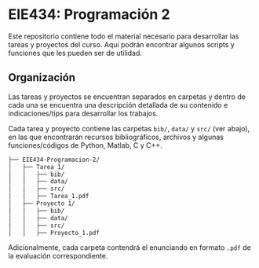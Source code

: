 # EIE434: Programación 2
Este repositorio contiene todo el material necesario para desarrollar las tareas y proyectos del curso. Aquí podrán encontrar algunos scripts y funciones que les pueden ser de utilidad.

## Organización
Las tareas y proyectos se encuentran separados en carpetas y dentro de cada una se encuentra una descripción detallada de su contenido e indicaciones/tips para desarrollar los trabajos.

Cada tarea y proyecto contiene las carpetas ```bib/```, ```data/``` y ```src/``` (ver abajo), en las que encontrarán recursos bibliográficos, archivos y algunas funciones/códigos de Python, Matlab, C y C++.
```bash
├── EIE434-Programacion-2/
│   ├── Tarea 1/
│   │   ├── bib/
│   │   ├── data/
│   │   ├── src/
│   │   ├── Tarea_1.pdf
│   ├── Proyecto 1/
│   │   ├── bib/
│   │   ├── data/
│   │   ├── src/
│   │   ├── Proyecto_1.pdf
```
Adicionalmente, cada carpeta contendrá el enunciando en formato ```.pdf``` de la evaluación correspondiente.
